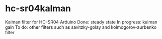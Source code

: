 # hc-sr04kalman
Kalman filter for HC-SR04 Arduino
Done: steady state
In progress: kalman gain
To do: other filters such as savitzky-golay and kolmogorov-zurbenko filter
